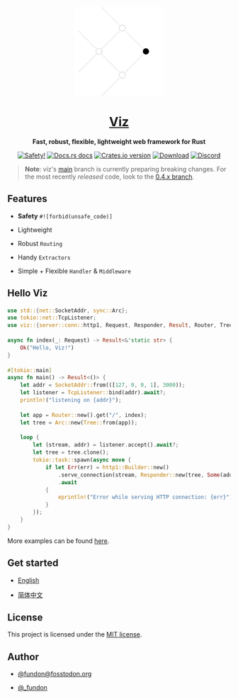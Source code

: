 <p align="center">
  <img src="https://raw.githubusercontent.com/viz-rs/viz-rs.github.io/gh-pages/logo.svg" height="200" />
</p>

<h1 align="center">
  <a href="https://docs.rs/viz">Viz</a>
</h1>

<div align="center">
  <p><strong>Fast, robust, flexible, lightweight web framework for Rust</strong></p>
</div>

<div align="center">
  <!-- Safety -->
  <a href="/">
    <img src="https://img.shields.io/badge/-safety!-success?style=flat-square"
      alt="Safety!" /></a>
  <!-- Docs.rs docs -->
  <a href="https://docs.rs/viz">
    <img src="https://img.shields.io/badge/docs-latest-blue.svg?style=flat-square"
      alt="Docs.rs docs" /></a>
  <!-- Crates version -->
  <a href="https://crates.io/crates/viz">
    <img src="https://img.shields.io/crates/v/viz.svg?style=flat-square"
    alt="Crates.io version" /></a>
  <!-- Downloads -->
  <a href="https://crates.io/crates/viz">
    <img src="https://img.shields.io/crates/d/viz.svg?style=flat-square"
      alt="Download" /></a>
  <!-- Discord -->
  <a href="https://discord.gg/cjX2KX">
     <img src="https://img.shields.io/discord/699908392105541722?logo=discord&style=flat-square"
     alt="Discord"></a>
</div>

> **Note**: viz's [main](https://github.com/viz-rs/viz) branch is
> currently preparing breaking changes. For the most recently *released* code,
> look to the [0.4.x branch](https://github.com/viz-rs/viz/tree/0.4.x).

## Features

- **Safety** `#![forbid(unsafe_code)]`

- Lightweight

- Robust `Routing`

- Handy `Extractors`

- Simple + Flexible `Handler` & `Middleware`

## Hello Viz

```rust
use std::{net::SocketAddr, sync::Arc};
use tokio::net::TcpListener;
use viz::{server::conn::http1, Request, Responder, Result, Router, Tree};

async fn index(_: Request) -> Result<&'static str> {
    Ok("Hello, Viz!")
}

#[tokio::main]
async fn main() -> Result<()> {
    let addr = SocketAddr::from(([127, 0, 0, 1], 3000));
    let listener = TcpListener::bind(addr).await?;
    println!("listening on {addr}");

    let app = Router::new().get("/", index);
    let tree = Arc::new(Tree::from(app));

    loop {
        let (stream, addr) = listener.accept().await?;
        let tree = tree.clone();
        tokio::task::spawn(async move {
            if let Err(err) = http1::Builder::new()
                .serve_connection(stream, Responder::new(tree, Some(addr)))
                .await
            {
                eprintln!("Error while serving HTTP connection: {err}");
            }
        });
    }
}
```

More examples can be found
[here](https://github.com/viz-rs/viz/tree/main/examples).

## Get started

* [English](https://viz.rs)

* [简体中文](https://zh-cn.viz.rs)

## License

This project is licensed under the [MIT license](LICENSE).

## Author

- [@fundon@fosstodon.org](https://fosstodon.org/@fundon)

- [@\_fundon](https://twitter.com/_fundon)
